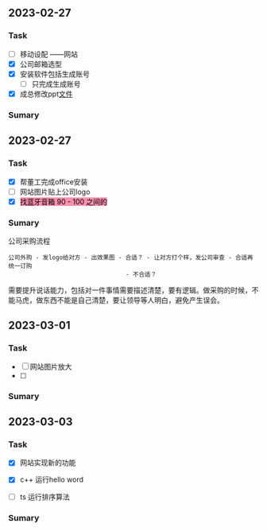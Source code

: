 ## 2023-02-27
### Task
- [ ] 移动设配 ——网站
- [x] 公司邮箱选型
- [x] 安装软件包括生成账号
	- [ ] 只完成生成账号
- [x] 成总修改ppt[文件](E:\环成玖源\文件\20230227\c)

### Sumary


## 2023-02-27

### Task
- [x] 帮董工完成office安装 
- [ ] 网站图片贴上公司logo
- [x] <mark style="background: #FF5582A6;">找蓝牙音箱 90 - 100 之间的 </mark>

### Sumary

公司采购流程
```
公司外购 - 发logo给对方 - 出效果图 - 合适？ - 让对方打个样，发公司审查 - 合适再统一订购
								 - 不合适？
```

需要提升说话能力，包括对一件事情需要描述清楚，要有逻辑。做采购的时候，不能马虎，做东西不能是自己清楚，要让领导等人明白，避免产生误会。


## 2023-03-01

### Task
- [ ] 网站图片放大
- [ ] 


### Sumary

## 2023-03-03

### Task
- [x] 网站实现新的功能
- [x] c++ 运行hello word
- [ ] ts 运行排序算法



### Sumary
